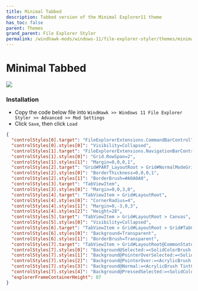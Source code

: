 ```yaml
---
title: Minimal Tabbed
description: Tabbed version of the Minimal Explorer11 theme
has_toc: false
parent: Themes
grand_parent: File Explorer Styler
permalink: /windhawk-mods/windows-11/file-explorer-styler/themes/minimal-tabbed
---
```


Minimal Tabbed
======================

![][Preview]

### Installation

*   Copy the code below file into `WindHawk >> Windows 11 File Explorer Styler >> Advanced >> Mod Settings`
*   Click `Save`, then click `Load`

```json
{
  "controlStyles[0].target": "FileExplorerExtensions.CommandBarControl",
  "controlStyles[0].styles[0]": "Visibility=Collapsed",
  "controlStyles[1].target": "FileExplorerExtensions.NavigationBarControl",
  "controlStyles[1].styles[0]": "Grid.RowSpan=2",
  "controlStyles[1].styles[1]": "Margin=0,0,0,1",
  "controlStyles[2].target": "Grid#PART_LayoutRoot > Grid#NormalModeGrid",
  "controlStyles[2].styles[0]": "BorderThickness=0,0,0,1",
  "controlStyles[2].styles[1]": "BorderBrush=#A0A0A0",
  "controlStyles[3].target": "TabViewItem",
  "controlStyles[3].styles[0]": "Margin=0,0,3,0",
  "controlStyles[4].target": "TabViewItem > Grid#LayoutRoot",
  "controlStyles[4].styles[0]": "CornerRadius=4",
  "controlStyles[4].styles[1]": "Margin=0,-3,0,3",
  "controlStyles[4].styles[2]": "Height=28",
  "controlStyles[5].target": "TabViewItem > Grid#LayoutRoot > Canvas",
  "controlStyles[5].styles[0]": "Visibility=Collapsed",
  "controlStyles[6].target": "TabViewItem > Grid#LayoutRoot > Grid#TabContainer",
  "controlStyles[6].styles[0]": "Background=Transparent",
  "controlStyles[6].styles[1]": "BorderBrush=Transparent",
  "controlStyles[7].target": "TabViewItem > Grid#LayoutRoot@CommonStates",
  "controlStyles[7].styles[0]": "Background@Selected:=<SolidColorBrush Color=\"#808080\" Opacity=\"0.35\"/>",
  "controlStyles[7].styles[1]": "Background@PointerOverSelected:=<SolidColorBrush Color=\"#808080\" Opacity=\"0.35\"/>",
  "controlStyles[7].styles[2]": "Background@PointerOver:=<AcrylicBrush TintColor=\"Transparent\" Opacity=\"0.5\"/>",
  "controlStyles[7].styles[3]": "Background@Normal:=<AcrylicBrush TintColor=\"Transparent\" Opacity=\"0.05\"/>",
  "controlStyles[7].styles[4]": "Background@PressedSelected:=<SolidColorBrush Color=\"#808080\" Opacity=\"0.35\"/>",
  "explorerFrameContainerHeight": 87
}
```

<!-- ///////////////////////////////////////////////////////////////////////////////////////////////////////////////////////////////////////////////////// -->

[Preview]: https://gitlab.com/the-back-room/windhawk-mods/-/raw/main/Windows-11-File-Explorer-Styler/minimal-tabbed/Extras/Preview.png

<!-- ///////////////////////////////////////////////////////////////////////////////////////////////////////////////////////////////////////////////////// -->

